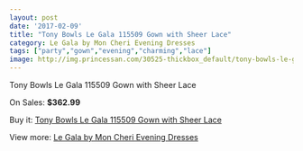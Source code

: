 ```yaml
---
layout: post
date: '2017-02-09'
title: "Tony Bowls Le Gala 115509 Gown with Sheer Lace"
category: Le Gala by Mon Cheri Evening Dresses
tags: ["party","gown","evening","charming","lace"]
image: http://img.princessan.com/30525-thickbox_default/tony-bowls-le-gala-115509-gown-with-sheer-lace.jpg
---
```

Tony Bowls Le Gala 115509 Gown with Sheer Lace

On Sales: **$362.99**
<a href="https://www.princessan.com/en/13858-tony-bowls-le-gala-115509-gown-with-sheer-lace.html"><amp-img layout="responsive" width="600" height="600" src="//img.princessan.com/30525-thickbox_default/tony-bowls-le-gala-115509-gown-with-sheer-lace.jpg" alt="Tony Bowls Le Gala 115509 Gown with Sheer Lace 0" /></a>
<a href="https://www.princessan.com/en/13858-tony-bowls-le-gala-115509-gown-with-sheer-lace.html"><amp-img layout="responsive" width="600" height="600" src="//img.princessan.com/30526-thickbox_default/tony-bowls-le-gala-115509-gown-with-sheer-lace.jpg" alt="Tony Bowls Le Gala 115509 Gown with Sheer Lace 1" /></a>
<a href="https://www.princessan.com/en/13858-tony-bowls-le-gala-115509-gown-with-sheer-lace.html"><amp-img layout="responsive" width="600" height="600" src="//img.princessan.com/30527-thickbox_default/tony-bowls-le-gala-115509-gown-with-sheer-lace.jpg" alt="Tony Bowls Le Gala 115509 Gown with Sheer Lace 2" /></a>
<a href="https://www.princessan.com/en/13858-tony-bowls-le-gala-115509-gown-with-sheer-lace.html"><amp-img layout="responsive" width="600" height="600" src="//img.princessan.com/30528-thickbox_default/tony-bowls-le-gala-115509-gown-with-sheer-lace.jpg" alt="Tony Bowls Le Gala 115509 Gown with Sheer Lace 3" /></a>

Buy it: [Tony Bowls Le Gala 115509 Gown with Sheer Lace](https://www.princessan.com/en/13858-tony-bowls-le-gala-115509-gown-with-sheer-lace.html "Tony Bowls Le Gala 115509 Gown with Sheer Lace")

View more: [Le Gala by Mon Cheri Evening Dresses](https://www.princessan.com/en/102- "Le Gala by Mon Cheri Evening Dresses")